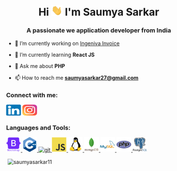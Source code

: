 <h1 align="center">Hi <img src="https://raw.githubusercontent.com/ABSphreak/ABSphreak/master/gifs/Hi.gif" width="30px"> I'm Saumya Sarkar</h1>
<h3 align="center">A passionate we application developer from India</h3>

- 🔭 I’m currently working on <a href="https://github.com/saumyasarkar11/Ingeniva-Invoice">Ingeniva Invoice</a>

- 🌱 I’m currently learning **React JS**

- 💬 Ask me about **PHP**

- 📫 How to reach me **saumyasarkar27@gmail.com**

<h3 align="left">Connect with me:</h3>
<p align="left">
<a href="https://linkedin.com/in/saumya-sarkar-3966791b8" target="blank"><img align="center" src="linkedin.svg" alt="saumya-sarkar-3966791b8" height="30" width="40" /></a>
<a href="https://instagram.com/saumya_sarkar11" target="blank"><img align="center" src="instagram.svg" alt="saumya_sarkar11" height="30" width="40" /></a>
</p>

<h3 align="left">Languages and Tools:</h3>
<p align="left"> <a href="https://getbootstrap.com" target="_blank"> <img src="https://raw.githubusercontent.com/devicons/devicon/master/icons/bootstrap/bootstrap-plain-wordmark.svg" alt="bootstrap" width="40" height="40"/> </a> <a href="https://www.w3schools.com/cpp/" target="_blank"> <img src="https://raw.githubusercontent.com/devicons/devicon/master/icons/cplusplus/cplusplus-original.svg" alt="cplusplus" width="40" height="40"/> </a> <a href="https://git-scm.com/" target="_blank"> <img src="https://www.vectorlogo.zone/logos/git-scm/git-scm-icon.svg" alt="git" width="40" height="40"/> </a> <a href="https://developer.mozilla.org/en-US/docs/Web/JavaScript" target="_blank"> <img src="https://raw.githubusercontent.com/devicons/devicon/master/icons/javascript/javascript-original.svg" alt="javascript" width="40" height="40"/> </a> <a href="https://www.linux.org/" target="_blank"> <img src="https://raw.githubusercontent.com/devicons/devicon/master/icons/linux/linux-original.svg" alt="linux" width="40" height="40"/> </a> <a href="https://www.mongodb.com/" target="_blank"> <img src="https://raw.githubusercontent.com/devicons/devicon/master/icons/mongodb/mongodb-original-wordmark.svg" alt="mongodb" width="40" height="40"/> </a> <a href="https://www.mysql.com/" target="_blank"> <img src="https://raw.githubusercontent.com/devicons/devicon/master/icons/mysql/mysql-original-wordmark.svg" alt="mysql" width="40" height="40"/> </a> <a href="https://www.php.net" target="_blank"> <img src="https://raw.githubusercontent.com/devicons/devicon/master/icons/php/php-original.svg" alt="php" width="40" height="40"/> </a> <a href="https://www.postgresql.org" target="_blank"> <img src="https://raw.githubusercontent.com/devicons/devicon/master/icons/postgresql/postgresql-original-wordmark.svg" alt="postgresql" width="40" height="40"/> </a> </p>

<p>&nbsp;<img align="center" src="https://github-readme-stats.vercel.app/api?username=saumyasarkar11&show_icons=true&theme=radical&count_private=true&hide=stars&locale=en" alt="saumyasarkar11" /></p>
